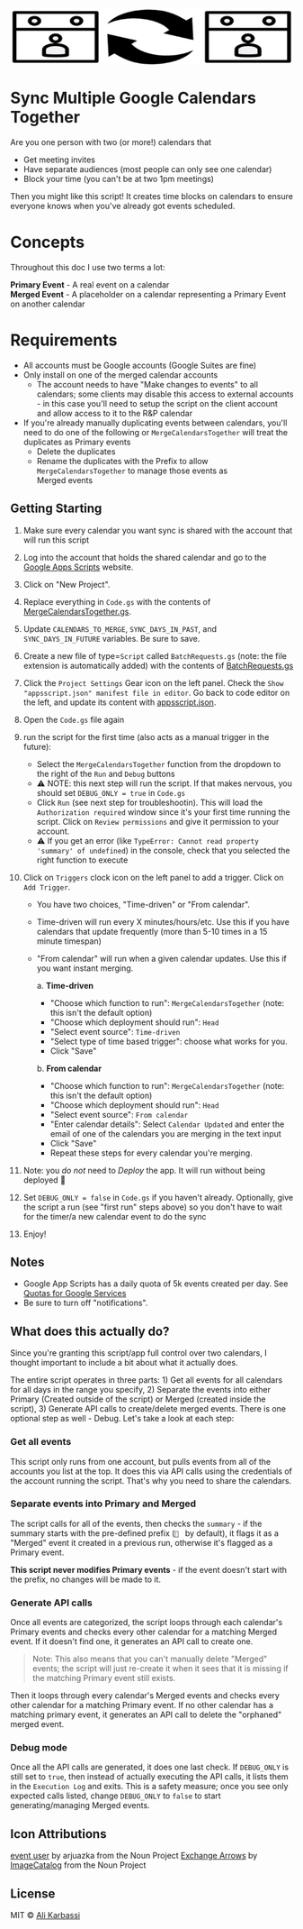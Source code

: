<img src="logo_merge.svg" width="100%" height="100" alt="Sync Multiple Google Calendars Together" />

# Sync Multiple Google Calendars Together

Are you one person with two (or more!) calendars that
- Get meeting invites
- Have separate audiences (most people can only see one calendar)
- Block your time (you can't be at two 1pm meetings)

Then you might like this script! It creates time blocks on calendars to ensure everyone knows when
you've already got events scheduled.

# Concepts

Throughout this doc I use two terms a lot:

**Primary Event** - A real event on a calendar  
**Merged Event** - A placeholder on a calendar representing a Primary Event on another calendar 

# Requirements

- All accounts must be Google accounts (Google Suites are fine)
- Only install on one of the merged calendar accounts
  - The account needs to have "Make changes to events" to all calendars; some clients may disable
    this access to external accounts - in this case you'll need to setup the script on the client
    account and allow access to it to the R&P calendar
- If you're already manually duplicating events between calendars, you'll need to do one of the
  following or `MergeCalendarsTogether` will treat the duplicates as Primary events
  * Delete the duplicates
  * Rename the duplicates with the Prefix to allow `MergeCalendarsTogether` to manage those events as  
    Merged events

## Getting Starting

1. Make sure every calendar you want sync is shared with the account that will run this script
1. Log into the account that holds the shared calendar and go to the [Google Apps Scripts] website.
1. Click on "New Project".
1. Replace everything in `Code.gs` with the contents of [MergeCalendarsTogether.gs].
1. Update `CALENDARS_TO_MERGE`, `SYNC_DAYS_IN_PAST`, and `SYNC_DAYS_IN_FUTURE` variables. Be sure to save.
1. Create a new file of type=`Script` called `BatchRequests.gs` (note: the file extension is automatically added) with the contents of [BatchRequests.gs]
1. Click the `Project Settings` Gear icon on the left panel. Check the `Show "appsscript.json" manifest file in editor`. Go back to code editor on the left, and update its content with [appsscript.json].
1. Open the `Code.gs` file again
1. run the script for the first time (also acts as a manual trigger in the future):
   - Select the `MergeCalendarsTogether` function from the dropdown to the right
     of the `Run` and `Debug` buttons
   - ⚠️ NOTE: this next step will run the script. If that makes nervous, you should
     set `DEBUG_ONLY = true` in `Code.gs`
   - Click `Run` (see next step for troubleshootin). This will load the `Authorization required`
     window since it's your first time running the script. Click on `Review permissions`
     and give it permission to your account.
   - ⚠️ If you get an error (like `TypeError: Cannot read property 'summary' of
     undefined`) in the console, check that you selected the right function to
     execute
1. Click on `Triggers` clock icon on the left panel to add a trigger. Click on `Add Trigger`.

   - You have two choices, "Time-driven" or "From calendar".
   - Time-driven will run every X minutes/hours/etc. Use this if you have calendars that update frequently (more than 5-10 times in a 15 minute timespan)
   - "From calendar" will run when a given calendar updates. Use this if you want instant merging.

     a. **Time-driven**

     - "Choose which function to run": `MergeCalendarsTogether` (note: this isn't the default option)
     - "Choose which deployment should run": `Head`
     - "Select event source": `Time-driven`
     - "Select type of time based trigger": choose what works for you.
     - Click "Save"

     b. **From calendar**

     - "Choose which function to run": `MergeCalendarsTogether` (note: this isn't the default option)
     - "Choose which deployment should run": `Head`
     - "Select event source": `From calendar`
     - "Enter calendar details": Select `Calendar Updated` and enter the email of one of the calendars you are merging in the text input
     - Click "Save"
     - Repeat these steps for every calendar you're merging.

1. Note: you *do not* need to *Deploy* the app. It will run without being deployed 🚀
1. Set `DEBUG_ONLY = false` in `Code.gs` if you haven't already. Optionally,
   give the script a run (see "first run" steps above) so you don't have to wait
   for the timer/a new calendar event to do the sync
1. Enjoy!

## Notes

- Google App Scripts has a daily quota of 5k events created per day. See [Quotas for Google Services]
- Be sure to turn off "notifications".


## What does this actually do?

Since you're granting this script/app full control over two calendars, I thought important to
include a bit about what it actually does.

The entire script operates in three parts: 1) Get all events for all calendars for all days in the
range you specify, 2) Separate the events into either Primary (Created outside of the script) or
Merged (created inside the script), 3) Generate API calls to create/delete merged events. There is
one optional step as well - Debug. Let's take a look at each step:

### Get all events
This script only runs from one account, but pulls events from all of the accounts you list at the
top. It does this via API calls using the credentials of the account running the script. That's why
you need to share the calendars.

### Separate events into Primary and Merged
The script calls for all of the events, then checks the `summary` - if the summary starts with the
pre-defined prefix (`🔄 ` by default), it flags it as a "Merged" event it created in a previous run,
otherwise it's flagged as a Primary event.

**This script never modifies Primary events** - if the event doesn't start with the prefix, no
changes will be made to it.

### Generate API calls
Once all events are categorized, the script loops through each calendar's Primary events and checks
every other calendar for a matching Merged event. If it doesn't find one, it generates an API call
to create one.
> Note: This also means that you can't manually delete "Merged" events; the script will just
> re-create it when it sees that it is missing if the matching Primary event still exists.

Then it loops through every calendar's Merged events and checks every other calendar for a matching
Primary event. If no other calendar has a matching primary event, it generates an API call to delete
the "orphaned" merged event.

### Debug mode
Once all the API calls are generated, it does one last check. If `DEBUG_ONLY` is still set to
`true`, then instead of actually executing the API calls, it lists them in the `Execution Log` and
exits. This is a safety measure; once you see only expected calls listed, change `DEBUG_ONLY` to
`false` to start generating/managing Merged events.

## Icon Attributions

[event user] by arjuazka from the Noun Project
[Exchange Arrows] by [ImageCatalog] from the Noun Project

## License

MIT © [Ali Karbassi]

[ali karbassi]: http://karbassi.com
[google apps scripts]: https://script.google.com/intro
[mergecalendarstogether.gs]: ../MergeCalendarsTogether.gs
[batchrequests.gs]: ../BatchRequests.gs
[appsscript.json]: ../appsscript.json
[quotas for google services]: https://developers.google.com/apps-script/guides/services/quotas
[event user]: https://thenounproject.com/arjuazka/collection/calendar/?i=548621
[exchange arrows]: https://thenounproject.com/icon/exchange-arrows-405829/
[imagecatalog]: https://thenounproject.com/anastasyastocks/  
